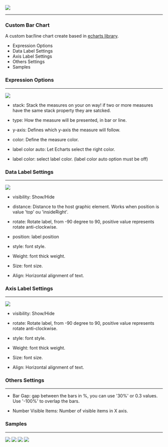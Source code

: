 ![](http://soeva.com.br/wp-content/uploads/2020/12/Logo500x111-1.png)

------------

### Custom Bar Chart

A custom bar/line chart create based in [echarts library](https://echarts.apache.org/en/index.html "echarts library").

- Expression Options
- Data Label Settings
- Axis Label Settings
- Others Settings
- Samples



### Expression Options

------------

![](https://i.imgur.com/YY8CR9h.png)


- stack: Stack the measures on your on way! if two or more measures have the same stack property they are satcked.

- type: How the measure will be presented, in bar or line.

- y-axis: Defines which y-axis the measure will follow.

- color: Define the measure color.

- label color auto: Let Echarts select the right color.

- label color: select label color. (label color auto option must be off) 


### Data Label Settings
------------
![](https://i.imgur.com/KKOlt84.png)

- visibility: Show/Hide

- distance: Distance to the host graphic element. Works when position is  value 'top' ou 'insideRight'.

- rotate: Rotate label, from -90 degree to 90, positive value represents rotate anti-clockwise.

- position: label position

- style: font style.

- Weight: font thick weight.

- Size: font size.

- Align: Horizontal alignment of text.

### Axis Label Settings
------------
![](https://i.imgur.com/7GucaY0.png)

- visibility: Show/Hide

- rotate: Rotate label, from -90 degree to 90, positive value represents rotate anti-clockwise.

- style: font style.

- Weight: font thick weight.

- Size: font size.

- Align: Horizontal alignment of text.

### Others Settings

------------

- Bar Gap: gap between the bars in %, you can use '30%' or 0.3 values. Use '-100%' to overlap the bars.

- Number Visible Items: Number of visible items in X axis.

### Samples

------------
![](https://i.imgur.com/X32MBv4.png)
![](https://i.imgur.com/U5t0ou2.png)
![](https://i.imgur.com/zgBTdmw.png)
![](https://i.imgur.com/zXC3fkG.png)
